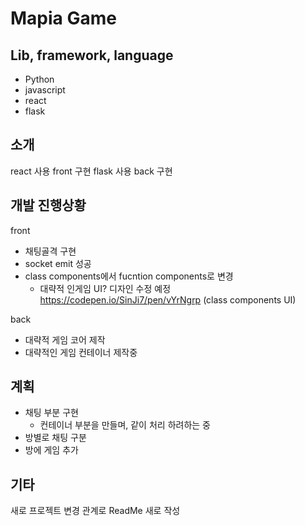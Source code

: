 Mapia Game
================
Lib, framework, language
----------------
- Python
- javascript
- react
- flask

소개
-----------------
react 사용 front 구현
flask 사용 back 구현

개발 진행상황
-----------------
front
- 채팅골격 구현
- socket emit 성공
- class components에서 fucntion components로 변경 
    + 대략적 인게임 UI? 디자인 수정 예정 https://codepen.io/SinJi7/pen/vYrNgrp (class components UI)

back
- 대략적 게임 코어 제작
- 대략적인 게임 컨테이너 제작중

계획
-----------------
- 채팅 부분 구현
    + 컨테이너 부분을 만들며, 같이 처리 하려하는 중
- 방별로 채팅 구분
- 방에 게임 추가

기타
-----------------
새로 프로젝트 변경 관계로 ReadMe 새로 작성